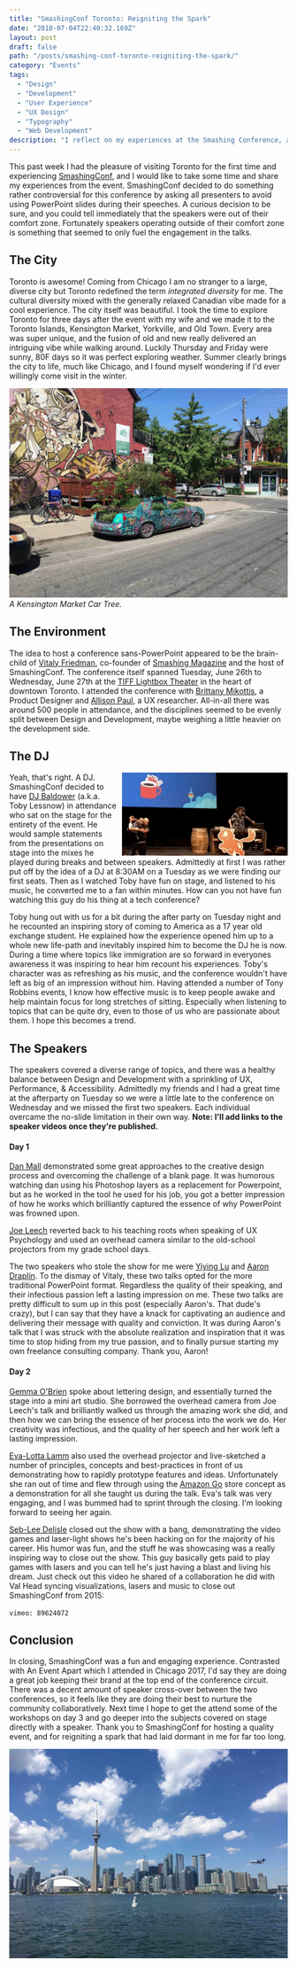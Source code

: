 ```yaml
---
title: "SmashingConf Toronto: Reigniting the Spark"
date: "2018-07-04T22:40:32.169Z"
layout: post
draft: false
path: "/posts/smashing-conf-toronto-reigniting-the-spark/"
category: "Events"
tags:
  - "Design"
  - "Development"
  - "User Experience"
  - "UX Design"
  - "Typography"
  - "Web Development"
description: "I reflect on my experiences at the Smashing Conference, and exploring the city of Toronto."
---
```


This past week I had the pleasure of visiting Toronto for the first time and experiencing [SmashingConf](https://www.smashingmagazine.com/events/toronto-2018/), and I would like to take some time and share my experiences from the event.  SmashingConf decided to do something rather controversial for this conference by asking all presenters to avoid using PowerPoint slides during their speeches.  A curious decision to be sure, and you could tell immediately that the speakers were out of their comfort zone.  Fortunately speakers operating outside of their comfort zone is something that seemed to only fuel the engagement in the talks.

## The City

Toronto is awesome!  Coming from Chicago I am no stranger to a large, diverse city but Toronto redefined the term _integrated diversity_ for me.  The cultural diversity mixed with the generally relaxed Canadian vibe made for a cool experience.  The city itself was beautiful.  I took the time to explore Toronto for three days after the event with my wife and we made it to the Toronto Islands, Kensington Market, Yorkville, and Old Town.  Every area was super unique, and the fusion of old and new really delivered an intriguing vibe while walking around.  Luckily Thursday and Friday were sunny, 80F days so it was perfect exploring weather. Summer clearly brings the city to life, much like Chicago, and I found myself wondering if I'd ever willingly come visit in the winter.

![Toronto Car Tree](./kensington-car-tree.jpg)
*A Kensington Market Car Tree.*

## The Environment

The idea to host a conference sans-PowerPoint appeared to be the brain-child of [Vitaly Friedman](https://www.smashingmagazine.com/author/vitaly-friedman/), co-founder of [Smashing Magazine](https://www.smashingmagazine.com/) and the host of SmashingConf.  The conference itself spanned Tuesday, June 26th to Wednesday, June 27th at the [TIFF Lightbox Theater](https://www.google.com/maps/place/TIFF+Bell+Lightbox/@43.6465295,-79.3904082,15z/data=!4m5!3m4!1s0x0:0x4f67cc5a0d114196!8m2!3d43.6465295!4d-79.3904082) in the heart of downtown Toronto.  I attended the conference with [Brittany Mikottis](http://www.mikottisdesign.com/), a Product Designer and [Allison Paul](https://www.linkedin.com/in/allisonpaul/), a UX researcher.  All-in-all there was around 500 people in attendance, and the disciplines seemed to be evenly split between Design and Development, maybe weighing a little heavier on the development side.

## The DJ


<img style="width: 300px; float: right; margin-left: 5px;" src="toby-dancing.gif"> Yeah, that's right. A DJ.  SmashingConf decided to have [DJ Baldower](https://twitter.com/baldower) (a.k.a. Toby Lessnow) in attendance who sat on the stage for the entirety of the event.  He would sample statements from the presentations on stage into the mixes he played during breaks and between speakers.  Admittedly at first I was rather put off by the idea of a DJ at 8:30AM on a Tuesday as we were finding our first seats. Then as I watched Toby have fun on stage, and listened to his music, he converted me to a fan within minutes.  How can you not have fun watching this guy do his thing at a tech conference?  

Toby hung out with us for a bit during the after party on Tuesday night and he recounted an inspiring story of coming to America as a 17 year old exchange student. He explained how the experience opened him up to a whole new life-path and inevitably inspired him to become the DJ he is now.  During a time where topics like immigration are so forward in everyones awareness it was inspiring to hear him recount his experiences.  Toby's character was as refreshing as his music, and the conference wouldn't have left as big of an impression without him. Having attended a number of Tony Robbins events, I know how effective music is to keep people awake and help maintain focus for long stretches of sitting. Especially when listening to topics that can be quite dry, even to those of us who are passionate about them.  I hope this becomes a trend.

## The Speakers

The speakers covered a diverse range of topics, and there was a healthy balance between Design and Development with a sprinkling of UX, Performance, & Accessibility.  Admittedly my friends and I had a great time at the afterparty on Tuesday so we were a little late to the conference on Wednesday and we missed the first two speakers. Each individual overcame the no-slide limitation in their own way. **Note: I'll add links to the speaker videos once they're published.**

#### Day 1

[Dan Mall](https://twitter.com/danielmall) demonstrated some great approaches to the creative design process and overcoming the challenge of a blank page.  It was humorous watching dan using his Photoshop layers as a replacement for Powerpoint, but as he worked in the tool he used for his job, you got a better impression of how he works which brilliantly captured the essence of why PowerPoint was frowned upon.

[Joe Leech](https://twitter.com/mrJoe) reverted back to his teaching roots when speaking of UX Psychology and used an overhead camera similar to the old-school projectors from my grade school days.  

The two speakers who stole the show for me were [Yiying Lu](https://twitter.com/YiyingLu) and [Aaron Draplin](https://twitter.com/draplin).  To the dismay of Vitaly, these two talks opted for the more traditional PowerPoint format. Regardless the quality of their speaking, and their infectious passion left a lasting impression on me.  These two talks are pretty difficult to sum up in this post (especially Aaron's.  That dude's crazy), but I can say that they have a knack for captivating an audience and delivering their message with quality and conviction. It was during Aaron's talk that I was struck with the absolute realization and inspiration that it was time to stop hiding from my true passion, and to finally pursue starting my own freelance consulting company.  Thank you, Aaron!

#### Day 2

[Gemma O'Brien](https://twitter.com/mrseaves) spoke about lettering design, and essentially turned the stage into a mini art studio.  She borrowed the overhead camera from Joe Leech's talk and brilliantly walked us through the amazing work she did, and then how we can bring the essence of her process into the work we do.  Her creativity was infectious, and the quality of her speech and her work left a lasting impression.

[Eva-Lotta Lamm](https://twitter.com/evalottchen) also used the overhead projector and live-sketched a number of principles, concepts and best-practices in front of us demonstrating how to rapidly prototype features and ideas.  Unfortunately she ran out of time and flew through using the [Amazon Go](https://www.amazon.com/b?ie=UTF8&node=16008589011) store concept as a demonstration for all she taught us during the talk. Eva's talk was very engaging, and I was bummed had to sprint through the closing.  I'm looking forward to seeing her again.

[Seb-Lee Delisle](https://twitter.com/seb_ly) closed out the show with a bang, demonstrating the video games and laser-light shows he's been hacking on for the majority of his career.  His humor was fun, and the stuff he was showcasing was a really inspiring way to close out the show.  This guy basically gets paid to play games with lasers and you can tell he's just having a blast and living his dream.  Just check out this video he shared of a collaboration he did with Val Head syncing visualizations, lasers and music to close out SmashingConf from 2015:

<div class="post-body__video">

`vimeo: 89624072`

</div>

## Conclusion

In closing, SmashingConf was a fun and engaging experience.  Contrasted with An Event Apart which I attended in Chicago 2017, I'd say they are doing a great job keeping their brand at the top end of the conference circuit. There was a decent amount of speaker cross-over between the two conferences, so it feels like they are doing their best to nurture the community collaboratively.  Next time I hope to get the attend some of the workshops on day 3 and go deeper into the subjects covered on stage directly with a speaker.  Thank you to SmashingConf for hosting a quality event, and for reigniting a spark that had laid dormant in me for far too long.

![Toronto Skyline](./toronto-skyline.jpg)

<!-- ![toby-dancing.gif](./toby-dancing.gif) -->

<!-- ## The first transition

A similar conflict emerged after the invention of the first printing press in Europe. Johannes Gutenberg invented movable type and used it to produce different compositions. His workshop could print up to 240 impressions per hour. Until then, the books were being copied by hand. All the books were handwritten and decorated with hand drawn ornaments and figures. A process of copying a book was long but each book, even a copy, was a work of art.

The first printed books were, at first, perceived as inferior to the handwritten ones. They were smaller and cheaper to produce. Movable type provided the printers with flexibility that allowed them to print books in languages other than Latin. Gill describes the transition to industrialism as something that people needed and wanted. Something similar happened after the first printed books emerged. People wanted books in a language they understood and they wanted books they could take with them. They were hungry for knowledge and printed books satisfied this hunger.

![42-line-bible.jpg](./42-line-bible.jpg)

*The 42–Line Bible, printed by Gutenberg.*

But, through this transition, the book lost a large part of its humanity. The machine took over most of the process but craftsmanship was still a part of it. The typefaces were cut manually by the first punch cutters. The paper was made by hand. The illustrations and ornaments were still being hand drawn. These were the remains of the craftsmanship that went almost extinct in the times of Eric Gill.

## The digital age

The first transition took away a large part of humanity from written communication. Industrialisation, the second transition described by Eric Gill, took away most of what was left. But it’s the third transition that stripped it naked. Typefaces are faceless these days. They’re just fonts on our computers. Hardly anyone knows their stories. Hardly anyone cares. Flicking through thousands of typefaces and finding the “right one” is a matter of minutes.

> In the new computer age the proliferation of typefaces and type manipulations represents a new level of visual pollution threatening our culture. Out of thousands of typefaces, all we need are a few basic ones, and trash the rest.
>
— Massimo Vignelli

Typography is not about typefaces. It’s not about what looks best, it’s about what feels right. What communicates the message best. Typography, in its essence, is about the message. “Typographical design should perform optically what the speaker creates through voice and gesture of his thoughts.”, as El Lissitzky, a famous Russian typographer, put it.

## Loss of humanity through transitions

Each transition took away a part of humanity from written language. Handwritten books being the most humane form and the digital typefaces being the least. Overuse of Helvetica is a good example. Messages are being told in a typeface just because it’s a safe option. It’s always there. Everyone knows it but yet, nobody knows it. Stop someone on the street and ask him what Helvetica is? Ask a designer the same question. Ask him where it came from, when, why and who designed it. Most of them will fail to answer these questions. Most of them used it in their precious projects but they still don’t spot it in the street.

<figure>
	<blockquote>
		<p>Knowledge of the quality of a typeface is of the greatest importance for the functional, aesthetic and psychological effect.</p>
		<footer>
			<cite>— Josef Mueller-Brockmann</cite>
		</footer>
	</blockquote>
</figure>

Typefaces don’t look handmade these days. And that’s all right. They don’t have to. Industrialism took that away from them and we’re fine with it. We’ve traded that part of humanity for a process that produces more books that are easier to read. That can’t be bad. And it isn’t.

> Humane typography will often be comparatively rough and even uncouth; but while a certain uncouthness does not seriously matter in humane works, uncouthness has no excuse whatever in the productions of the machine.
>
> — Eric Gill

We’ve come close to “perfection” in the last five centuries. The letters are crisp and without rough edges. We print our compositions with high–precision printers on a high quality, machine made paper.

![type-through-time.jpg](./type-through-time.jpg)

*Type through 5 centuries.*

We lost a part of ourselves because of this chase after perfection. We forgot about the craftsmanship along the way. And the worst part is that we don’t care. The transition to the digital age made that clear. We choose typefaces like clueless zombies. There’s no meaning in our work. Type sizes, leading, margins… It’s all just a few clicks or lines of code. The message isn’t important anymore. There’s no more “why” behind the “what”.

## Chasing perfection

Human beings aren’t perfect. Perfection is something that will always elude us. There will always be a small part of humanity in everything we do. No matter how small that part, we should make sure that it transcends the limits of the medium. We have to think about the message first. What typeface should we use and why? Does the typeface match the message and what we want to communicate with it? What will be the leading and why? Will there be more typefaces in our design? On what ground will they be combined? What makes our design unique and why? This is the part of humanity that is left in typography. It might be the last part. Are we really going to give it up?

*Originally published by [Matej Latin](http://matejlatin.co.uk/) on [Medium](https://medium.com/design-notes/humane-typography-in-the-digital-age-9bd5c16199bd?ref=webdesignernews.com#.lygo82z0x).* -->
